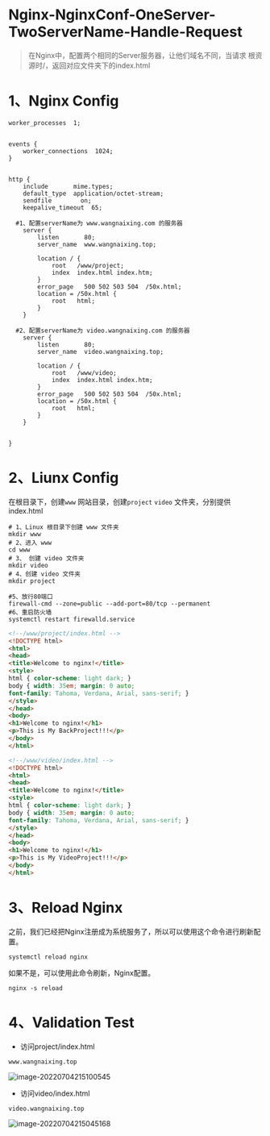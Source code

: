 # Nginx-NginxConf-OneServer-TwoServerName-Handle-Request

> 在Nginx中，配置两个相同的Server服务器，让他们域名不同，当请求 根资源时/，返回对应文件夹下的index.html

# 1、Nginx Config

```nginx
worker_processes  1;


events {
    worker_connections  1024;
}


http {
    include       mime.types;
    default_type  application/octet-stream;
    sendfile        on;
    keepalive_timeout  65;
	
  #1、配置serverName为 www.wangnaixing.com 的服务器
    server {
        listen       80;
        server_name  www.wangnaixing.top;

        location / {
            root   /www/project;
            index  index.html index.htm;
        }
        error_page   500 502 503 504  /50x.html;
        location = /50x.html {
            root   html;
        }
    }

  #2、配置serverName为 video.wangnaixing.com 的服务器
    server {
        listen       80;
        server_name  video.wangnaixing.top;

        location / {
            root   /www/video;
            index  index.html index.htm;
        }
        error_page   500 502 503 504  /50x.html;
        location = /50x.html {
            root   html;
        }
    }


}
```

# 2、Liunx Config

在根目录下，创建`www` 网站目录，创建`project` `video` 文件夹，分别提供index.html

```shell
# 1、Linux 根目录下创建 www 文件夹
mkdir www
# 2、进入 www
cd www
# 3、 创建 video 文件夹
mkdir video
# 4、创建 video 文件夹
mkdir project

#5、放行80端口
firewall-cmd --zone=public --add-port=80/tcp --permanent
#6、重启防火墙
systemctl restart firewalld.service
```

```html
<!--/www/project/index.html -->
<!DOCTYPE html>
<html>
<head>
<title>Welcome to nginx!</title>
<style>
html { color-scheme: light dark; }
body { width: 35em; margin: 0 auto;
font-family: Tahoma, Verdana, Arial, sans-serif; }
</style>
</head>
<body>
<h1>Welcome to nginx!</h1>
<p>This is My BackProject!!!</p>
</body>
</html>
```

```html
<!--/www/video/index.html -->
<!DOCTYPE html>
<html>
<head>
<title>Welcome to nginx!</title>
<style>
html { color-scheme: light dark; }
body { width: 35em; margin: 0 auto;
font-family: Tahoma, Verdana, Arial, sans-serif; }
</style>
</head>
<body>
<h1>Welcome to nginx!</h1>
<p>This is My VideoProject!!!</p>
</body>
</html>
```

# 3、Reload Nginx

之前，我们已经把Nginx注册成为系统服务了，所以可以使用这个命令进行刷新配置。

```shell
systemctl reload nginx
```

如果不是，可以使用此命令刷新，Nginx配置。

```shell
nginx -s reload
```



# 4、Validation Test

- 访问project/index.html

```properties
www.wangnaixing.top
```

![image-20220704215100545](009-Nginx-NginxConf-OneServer-TwoServerName-Handle-Request.assets/image-20220704215100545.png)

- 访问video/index.html

```properties
video.wangnaixing.top
```

![image-20220704215045168](009-Nginx-NginxConf-OneServer-TwoServerName-Handle-Request.assets/image-20220704215045168.png)